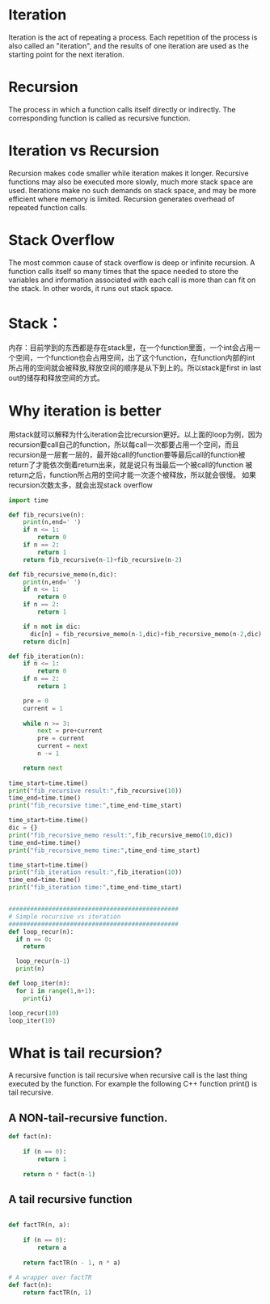 # Iteration
Iteration is the act of repeating a process. Each repetition of the process is also called an "iteration", and the results of one iteration are used as the starting point for the next iteration.

# Recursion
The process in which a function calls itself directly or indirectly. The corresponding function is called as recursive function.

# Iteration vs Recursion
Recursion makes code smaller while iteration makes it longer.
Recursive functions may also be executed more slowly, much more stack space are used. 
Iterations make no such demands on stack space, and may be more efficient where memory is limited.
Recursion generates overhead of repeated function calls. 

# Stack Overflow
The most common cause of stack overflow is deep or infinite recursion. A function calls itself 
so many times that the space needed to store the variables and information associated with each call is more than can fit on the stack. In other words, it runs out stack space.

# Stack：
内存：目前学到的东西都是存在stack里，在一个function里面，一个int会占用一个空间，一个function也会占用空间，出了这个function，在function内部的int
所占用的空间就会被释放,释放空间的顺序是从下到上的。所以stack是first in last out的储存和释放空间的方式。

# Why iteration is better
用stack就可以解释为什么iteration会比recursion更好。以上面的loop为例，因为recursion要call自己的function，所以每call一次都要占用一个空间，而且
recursion是一层套一层的，最开始call的function要等最后call的function被return了才能依次倒着return出来，就是说只有当最后一个被call的function
被return之后，function所占用的空间才能一次逐个被释放，所以就会很慢。
如果recursion次数太多，就会出现stack overflow

```py
import time

def fib_recursive(n):
    print(n,end=' ')
    if n <= 1:
	    return 0
    if n == 2:
	    return 1
    return fib_recursive(n-1)+fib_recursive(n-2)

def fib_recursive_memo(n,dic):
    print(n,end=' ')
    if n <= 1:
	    return 0
    if n == 2:
	    return 1

    if n not in dic:
      dic[n] = fib_recursive_memo(n-1,dic)+fib_recursive_memo(n-2,dic)
    return dic[n]

def fib_iteration(n):
    if n <= 1:
        return 0
    if n == 2:
        return 1

    pre = 0
    current = 1
    
    while n >= 3:
        next = pre+current
        pre = current
        current = next
        n -= 1

    return next
   
time_start=time.time()
print("fib_recursive result:",fib_recursive(10))
time_end=time.time()
print("fib_recursive time:",time_end-time_start)

time_start=time.time()
dic = {}
print("fib_recursive_memo result:",fib_recursive_memo(10,dic))
time_end=time.time()
print("fib_recursive_memo time:",time_end-time_start)

time_start=time.time()
print("fib_iteration result:",fib_iteration(10))
time_end=time.time()
print("fib_iteration time:",time_end-time_start)


###############################################
# Simple recursive vs iteration
###############################################
def loop_recur(n):
  if n == 0:
    return

  loop_recur(n-1)
  print(n)

def loop_iter(n):
  for i in range(1,n+1):
    print(i)

loop_recur(10)
loop_iter(10)
```

# What is tail recursion?
A recursive function is tail recursive when recursive call is the last thing executed by the function. For example the following C++ function print() is tail recursive.

## A NON-tail-recursive function. 
```py
def fact(n): 
  
    if (n == 0): 
        return 1
  
    return n * fact(n-1) 
```
## A tail recursive function 

```py

def factTR(n, a): 
  
    if (n == 0): 
        return a 
  
    return factTR(n - 1, n * a) 
  
# A wrapper over factTR 
def fact(n): 
    return factTR(n, 1) 
 ```















